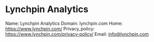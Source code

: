 
# Lynchpin Analytics

Name: Lynchpin Analytics
Domain: lynchpin.com
Home: https://www.lynchpin.com/
Privacy_policy: https://www.lynchpin.com/privacy-policy/
Email: info@lynchpin.com

